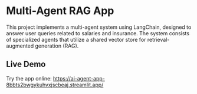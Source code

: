 # Multi-Agent RAG App

This project implements a multi-agent system using LangChain, designed to answer user queries related to salaries and insurance. The system consists of specialized agents that utilize a shared vector store for retrieval-augmented generation (RAG).

## Live Demo

Try the app online: 
https://ai-agent-app-8bbts2bwgykuhvxjscbeaj.streamlit.app/
